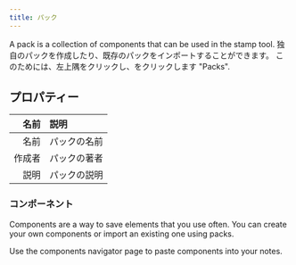 ```yaml
---
title: パック
---
```


A pack is a collection of components that can be used in the stamp tool. 独自のパックを作成したり、既存のパックをインポートすることができます。 このためには、左上隅をクリックし、をクリックします "Packs".

## プロパティー

|  名前 | 説明     |
| --: | :----- |
|  名前 | パックの名前 |
| 作成者 | パックの著者 |
|  説明 | パックの説明 |

### コンポーネント

Components are a way to save elements that you use often. You can create your own components or import an existing one using packs.

Use the components navigator page to paste components into your notes.
